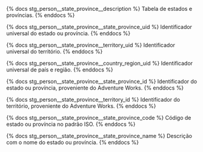 {% docs stg_person__state_province__description %}
Tabela de estados e províncias.
{% enddocs %}

{% docs stg_person__state_province__state_province_uid %}
Identificador universal do estado ou província.
{% enddocs %}

{% docs stg_person__state_province__territory_uid %}
Identificador universal do território.
{% enddocs %}

{% docs stg_person__state_province__country_region_uid %}
Identificador universal de país e região.
{% enddocs %}

{% docs stg_person__state_province__state_province_id %}
Identificador do estado ou província, proveniente do Adventure Works.
{% enddocs %}

{% docs stg_person__state_province__territory_id %}
Identificador do território, proveniente do Adventure Works.
{% enddocs %}

{% docs stg_person__state_province__state_province_code %}
Código de estado ou província no padrão ISO.
{% enddocs %}

{% docs stg_person__state_province__state_province_name %}
Descrição com o nome do estado ou província.
{% enddocs %}
